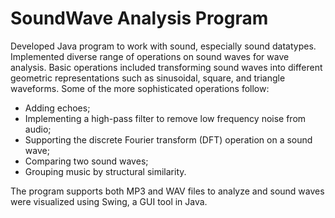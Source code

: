 # SoundWave Analysis Program

Developed Java program to work with sound, especially sound datatypes. Implemented diverse range of operations on sound waves for wave analysis. Basic operations included transforming sound waves into different geometric representations such as sinusoidal, square, and triangle waveforms. Some of the more sophisticated operations follow:

- Adding echoes;
- Implementing a high-pass filter to remove low frequency noise from audio;
- Supporting the discrete Fourier transform (DFT) operation on a sound wave;
- Comparing two sound waves;
- Grouping music by structural similarity.

The program supports both MP3 and WAV files to analyze and sound waves were visualized using Swing, a GUI tool in Java.